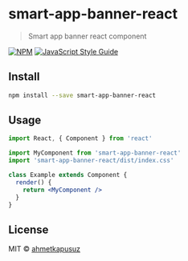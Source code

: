 # smart-app-banner-react

> Smart app banner react component

[![NPM](https://img.shields.io/npm/v/smart-app-banner-react.svg)](https://www.npmjs.com/package/smart-app-banner-react) [![JavaScript Style Guide](https://img.shields.io/badge/code_style-standard-brightgreen.svg)](https://standardjs.com)

## Install

```bash
npm install --save smart-app-banner-react
```

## Usage

```jsx
import React, { Component } from 'react'

import MyComponent from 'smart-app-banner-react'
import 'smart-app-banner-react/dist/index.css'

class Example extends Component {
  render() {
    return <MyComponent />
  }
}
```

## License

MIT © [ahmetkapusuz](https://github.com/ahmetkapusuz)
